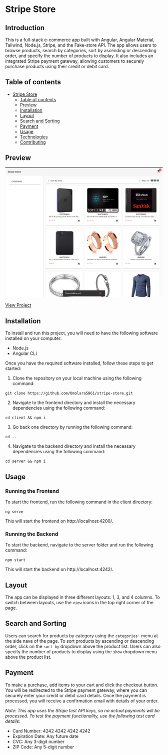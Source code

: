# Stripe Store

## Introduction
This is a full-stack e-commerce app built with Angular, Angular Material, Tailwind, Node.js, Stripe, and the Fake-store API. The app allows users to browse products, search by categories, sort by ascending or descending order, and specify the number of products to display. It also includes an integrated Stripe payment gateway, allowing customers to securely purchase products using their credit or debit card.


## Table of contents
- [Stripe Store](#stripe-store)
  - [Table of contents](#table-of-contents)
  - [Preview](#preview)
  - [Installation](#installation)
  - [Layout](#layout)
  - [Search and Sorting](#search-and-sorting)
  - [Payment](#payment)
  - [Usage](#usage)
  - [Technologies](#technologies)
  - [Contributing](#contributing)

## Preview

![The homepage that shows where users can add product to cart](/client/src/assets/preview.png "Project Homepage")


[View Project](https://stripestore.vercel.app "Live link")

## Installation
To install and run this project, you will need to have the following software installed on your computer:

- Node.js
- Angular CLI

Once you have the required software installed, follow these steps to get started:

1. Clone the repository on your local machine using the following command:

```
git clone https://github.com/Omolara5861/stripe-store.git
```

2. Navigate to the frontend directory and install the necessary dependencies using the following command:

```
cd client && npm i
```

3. Go back one directory by running the following command:
```
cd ..
```

4. Navigate to the backend directory and install the necessary dependencies using the following command:

```
cd server && npm i
```

## Usage
### Running the Frontend

To start the frontend, run the following command in the client directory:
```
ng serve
```
This will start the frontend on http://localhost:4200/.

### Running the Backend

To start the backend, navigate to the server folder and run the following command:

```
npm start
```

This will start the backend on http://localhost:4242/.

## Layout
The app can be displayed in three different layouts: 1, 3, and 4 columns. To switch between layouts, use the `view` icons in the top right corner of the page.

## Search and Sorting
Users can search for products by category using the `categories'` menu at the side nave of the page. To sort products by ascending or descending order, click on the `sort by` dropdown above the product list. Users can also specify the number of products to display using the `show` dropdown menu above the product list.

## Payment
To make a purchase, add items to your cart and click the checkout button. You will be redirected to the Stripe payment gateway, where you can securely enter your credit or debit card details. Once the payment is processed, you will receive a confirmation email with details of your order.

*Note: This app uses the Stripe test API keys, so no actual payments will be processed. To test the payment functionality, use the following test card details:*

- Card Number: 4242 4242 4242 4242
- Expiration Date: Any future date
- CVC: Any 3-digit number
- ZIP Code: Any 5-digit number


